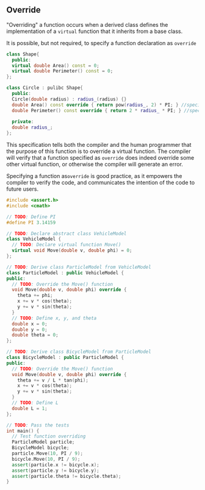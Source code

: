 ## Override 

"Overriding" a function occurs when a derived class defines the implementation of a `virtual` function that it inherits from a base class.

It is possible, but not required, to specify a function declaration as `override`

```c++
class Shape{
  public:
  virtual double Area() const = 0;
  virtual double Perimeter() const = 0;
};

class Circle : pulibc Shape{
  public:
  Circle(double radius) : radius_(radius) {}
  double Area() const override { return pow(radius_, 2) * PI; } //specified as an override function
  double Perimeter() const override { return 2 * radius_ * PI; } //specified as an override function
  
  private:
  double radius_;
};
```

This specification tells both the compiler and the human programmer that the purpose of this function is to override a virtual function. The compiler will verify that a function specified as `override` does indeed override some other virtual function, or otherwise the compiler will generate an error. 

Specifying a function as`override` is good practice, as it empowers the compiler to verify the code, and communicates the intention of the code to future users. 

```c++
#include <assert.h>
#include <cmath>

// TODO: Define PI
#define PI 3.14159

// TODO: Declare abstract class VehicleModel
class VehicleModel {
  // TODO: Declare virtual function Move()
  virtual void Move(double v, double phi) = 0;
};

// TODO: Derive class ParticleModel from VehicleModel
class ParticleModel : public VehicleModel {
public:
  // TODO: Override the Move() function
  void Move(double v, double phi) override {
    theta += phi;
    x += v * cos(theta);
    y += v * sin(theta);
  }
  // TODO: Define x, y, and theta
  double x = 0;
  double y = 0;
  double theta = 0;
};

// TODO: Derive class BicycleModel from ParticleModel
class BicycleModel : public ParticleModel {
public:
  // TODO: Override the Move() function
  void Move(double v, double phi) override {
    theta += v / L * tan(phi);
    x += v * cos(theta);
    y += v * sin(theta);
  }
  // TODO: Define L
  double L = 1;
};

// TODO: Pass the tests
int main() {
  // Test function overriding
  ParticleModel particle;
  BicycleModel bicycle;
  particle.Move(10, PI / 9);
  bicycle.Move(10, PI / 9);
  assert(particle.x != bicycle.x);
  assert(particle.y != bicycle.y);
  assert(particle.theta != bicycle.theta);
}
```

